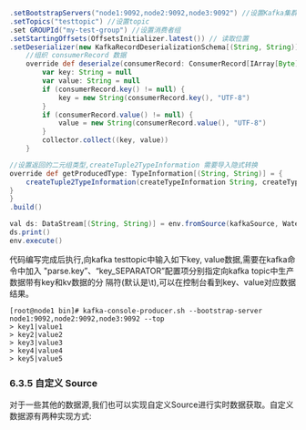 ```groovy
.setBootstrapServers("node1:9092,node2:9092,node3:9092") //设置Kafka集群Brokers
.setTopics("testtopic") //设置topic
.set GROUPId("my-test-group") //设置消费者组
.setStartingOffsets(OffsetsInitializer.latest()) // 读取位置
.setDeserializer(new KafkaRecordDeserializationSchema[(String, String)]) {
    //组织 consumerRecord 数据
    override def deserialze(consumerRecord: ConsumerRecord[IArray[Byte], IArray[Byte]], collector: Collector[(S
        var key: String = null
        var value: String = null
        if (consumerRecord.key() != null) {
            key = new String(consumerRecord.key(), "UTF-8")
        }
        if (consumerRecord.value() != null) {
            value = new String(consumerRecord.value(), "UTF-8")
        }
        collector.collect((key, value))
    }

//设置返回的二元组类型,createTuple2TypeInformation 需要导入隐式转换
override def getProducedType: TypeInformation[(String, String)] = {
    createTuple2TypeInformation(createTypeInformation String, createTypeInformation String)]
}
}
.build()

val ds: DataStream[(String, String)] = env.fromSource(kafkaSource, WatermarkStrategy.noWatermarks(), "kafka
ds.print()
env.execute()
```

代码编写完成后执行,向kafka testtopic中输入如下key, value数据,需要在kafka命令中加入
"parse.key”、“key_SEPARATOR”配置项分别指定向kafka topic中生产数据带有key和kv数据的分
隔符(默认是\t),可以在控制台看到key、value对应数据结果。

```
[root@node1 bin]# kafka-console-producer.sh --bootstrap-server node1:9092,node2:9092,node3:9092 --top
> key1|value1
> key2|value2
> key3|value3
> key4|value4
> key5|value5
```

### 6.3.5 自定义 Source

对于一些其他的数据源,我们也可以实现自定义Source进行实时数据获取。自定义数据源有两种实现方式: